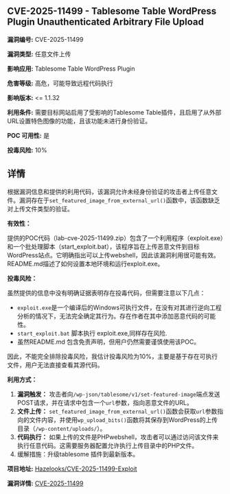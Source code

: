 ## CVE-2025-11499 - Tablesome Table WordPress Plugin Unauthenticated Arbitrary File Upload

**漏洞编号:** CVE-2025-11499

**漏洞类型:** 任意文件上传

**影响应用:** Tablesome Table WordPress Plugin

**危害等级:** 高危，可能导致远程代码执行

**影响版本:** <= 1.1.32

**利用条件:** 需要目标网站启用了受影响的Tablesome Table插件，且启用了从外部URL设置特色图像的功能，且该功能未进行身份验证。

**POC 可用性:** 是

**投毒风险:** 10%

## 详情

根据漏洞信息和提供的利用代码，该漏洞允许未经身份验证的攻击者上传任意文件。漏洞存在于`set_featured_image_from_external_url()`函数中，该函数缺乏对上传文件类型的验证。

**有效性：**

提供的POC代码（lab-cve-2025-11499.zip）包含了一个利用程序（exploit.exe）和一个批处理脚本（start_exploit.bat），该程序旨在上传恶意文件到目标WordPress站点。它明确指出可以上传webshell，因此该漏洞利用很可能有效。README.md描述了如何设置本地环境和运行exploit.exe。

**投毒风险：**

虽然提供的信息中没有明确证据表明存在投毒代码，但需要注意以下几点：
*   `exploit.exe`是一个编译后的Windows可执行文件，在没有对其进行逆向工程分析的情况下，无法完全确定其行为。存在作者在其中添加恶意代码的可能性。
*   `start_exploit.bat` 脚本执行 exploit.exe,同样存在风险.
*   虽然README.md 包含免责声明，但用户仍然需要谨慎使用该POC。

因此，不能完全排除投毒风险，我估计投毒风险为10%，主要是基于存在可执行文件，用户无法直接查看其源代码。

**利用方式：**

1.  **漏洞触发：** 攻击者向`/wp-json/tablesome/v1/set-featured-image`端点发送POST请求，并在请求中包含一个`url`参数，指向恶意文件的URL。
2.  **文件上传：**  `set_featured_image_from_external_url()`函数会获取`url`参数指向的文件内容，并使用`wp_upload_bits()`函数将其保存到WordPress的上传目录（`/wp-content/uploads/`）。
3.  **代码执行：**  如果上传的文件是PHPwebshell，攻击者可以通过访问该文件来执行任意代码。这需要服务器配置允许执行上传目录中的PHP文件。
4. 缓解措施：升级tablesome 插件到最新版本。

**项目地址:** [Hazelooks/CVE-2025-11499-Exploit](https://github.com/Hazelooks/CVE-2025-11499-Exploit)

**漏洞详情:** [CVE-2025-11499](https://nvd.nist.gov/vuln/detail/CVE-2025-11499)